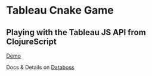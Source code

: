 # Tableau Cnake Game
## Playing with the Tableau JS API from ClojureScript

[Demo](http://tfoldi.github.io/cljs-tableau-cnake/)

Docs & Details on [Databoss](http://databoss.starschema.net/tableau-cnake-playing-with-the-js-api-from-clojurescript/)

